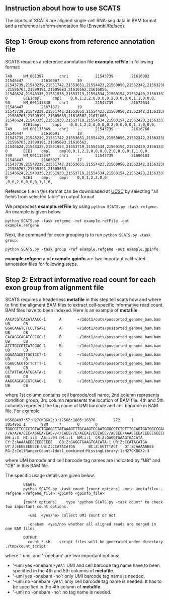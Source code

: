 ## Instruction about how to use SCATS

The inputs of SCATS are aligned single-cell RNA-seq data in BAM format and a reference isoform annotation file (Ensembl/Refseq).

## Step 1: Group exons from reference annotation file
SCATS requires a reference annotation file <strong>example.refFile</strong> in following format:
```
749     NM_001397       chr1    -       21543739        21616982        21546447        21616907        19      21543739,21548239,21551742,21553651,21554423,21560050,21562342,21563238,21564626,21571481,21573713,21582439,21584017,21585185
,21586763,21599191,21605683,21616562,21616856,  21546624,21548335,21551933,21553719,21554534,21560154,21562420,21563337,21564737,21571596,21573856,21582631,21584083,21585332,21586885,21599404,21605825,21616649,21616982,     0       ECE1cmpl     cmpl    0,0,1,2,2,0,0,0,0,2,0,0,0,0,1,1,0,0,0,
93      NM_001113348    chr1    -       21543739        21672034        21546447        21671871        19      21543739,21548239,21551742,21553651,21554423,21560050,21562342,21563238,21564626,21571481,21573713,21582439,21584017,21585185
,21586763,21599191,21605683,21616562,21671868,  21546624,21548335,21551933,21553719,21554534,21560154,21562420,21563337,21564737,21571596,21573856,21582631,21584083,21585332,21586885,21599404,21605825,21616649,21672034,     0       ECE1cmpl     cmpl    0,0,1,2,2,0,0,0,0,2,0,0,0,0,1,1,0,0,0,
749     NM_001113349    chr1    -       21543739        21616766        21546447        21616691        18      21543739,21548239,21551742,21553651,21554423,21560050,21562342,21563238,21564626,21571481,21573713,21582439,21584017,21585185
,21586763,21599191,21605683,21616562,   21546624,21548335,21551933,21553719,21554534,21560154,21562420,21563337,21564737,21571596,21573856,21582631,21584083,21585332,21586885,21599404,21605825,21616766,      0       ECE1    cmpl    cmpl0,0,1,2,2,0,0,0,0,2,0,0,0,0,1,1,0,0,
749     NM_001113347    chr1    -       21543739        21606183        21546447        21605927        17      21543739,21548239,21551742,21553651,21554423,21560050,21562342,21563238,21564626,21571481,21573713,21582439,21584017,21585185
,21586763,21599191,21605683,    21546624,21548335,21551933,21553719,21554534,21560154,21562420,21563337,21564737,21571596,21573856,21582631,21584083,21585332,21586885,21599404,21606183,       0       ECE1    cmpl    cmpl    0,0,1,2,2,0,0
,0,0,2,0,0,0,0,1,1,0,
```
Reference file in this format can be downloaded at [UCSC](https://genome.ucsc.edu/cgi-bin/hgTables?command=start) by selecting "all fields from selected table" in output format.

We preprocess <strong>example.refFile</strong> by using `python SCATS.py -task refgene`. An example is given below.
```
python SCATS.py -task refgene -ref example.refFile -out example.refgene
```
Next, the command for exon grouping is to run `python SCATS.py -task group`.
```
python SCATS.py -task group -ref example.refgene -out example.gpinfo
```
<strong>example.refgene</strong> and <strong>example.gpinfo</strong> are two important calibrated annotation files for following steps.

## Step 2: Extract informative read count for each exon group from alignment file
SCATS requires a headerless <strong>metafile</strong> in this step tell scats how and where to find the aligment BAM files to extract cell-specific informative read count. BAM files have to been indexed. Here is an example of <strong>metafile</strong>
```
AACACGTCACATAACC-1      A       ~/1dot1/outs/possorted_genome_bam.bam  UB      CB
GGACAAGTCTCCCTGA-1      A       ~/1dot1/outs/possorted_genome_bam.bam  UB      CB
CACAGGCAGATCCCGC-1      B       ~/1dot1/outs/possorted_genome_bam.bam  UB      CB
ATCTGCCGTCATCGGC-1      B       ~/1dot1/outs/possorted_genome_bam.bam  UB      CB
GGAAAGCGTTGCTCCT-1      C       ~/1dot1/outs/possorted_genome_bam.bam  UB      CB
CGAGCACGTGTTCTTT-1      C       ~/1dot1/outs/possorted_genome_bam.bam  UB      CB
CCTATTACAATGGATA-1      D       ~/1dot1/outs/possorted_genome_bam.bam  UB      CB
AAGGAGCAGCGTCAAG-1      D       ~/1dot1/outs/possorted_genome_bam.bam  UB      CB
```
where 1st column contains cell barcode/cell name, 2nd column represents condition group, 3rd column represents the location of BAM file. 4th and 5th columns represent the tag name of UMI barcode and cell barcode in BAM file. For example
```
NS500497:57:H27CKBGX2:3:12506:1885:16376        272     1       3014861 1       98M     *       0       0       TGGCGTTCCCCTGTACTGGGGCTTATAAAGTTTGCAAGTCCAATGGGCCTCTCTTTGCAGTGATGGCCGACTAGGCCATCTTTTGATACATATGCAGC      //A/A/A/EEE<A66EA/EAE//</EAEE//E/AEEAE/EEEAEE//AEEEE/AAAEEEEAEEEEE6EEEEEEEEEEEEAEE/EE6EEEEAEEAAAAA   NH:i:3  HI:i:3  AS:i:94 nM:i:1  NM:i:1  CR:Z:GAGGTGAAGTGACATA   CY:Z:AAAAAEEEEEEEEEEE   CB:Z:GAGGTGAAGTGACATA-1 UR:Z:CCATACATGA UY:Z:EEEEEEEEEE UB:Z:CCATACATGA      BC:Z:GGTTTACT   QT:Z:AAAAAEEE   RG:Z:CellRangerCount-1dot1_combined:MissingLibrary:1:H27CKBGX2:3
```
where UMI barcode and cell barcode tag names are indicated by "UB" and "CB" in this BAM file.

The specific usage details are given below.
```
        USAGE:
        python SCATS.py -task count [count options] -meta <metafile> -refgene <refgene_file> -gpinfo <gpinfo_file>

        [count options]    type 'python SCATS.py -task count' to check two important count options.
        
          -umi  <yes/no> collect UMI count or not
        
          -onebam  <yes/no> whether all aligned reads are merged in one BAM files

        OUTPUT:
          count_*.sh    script files will be generated under directory ./tmp/count_script
```
where '-umi' and '-onebam' are two important options:
* '-umi yes -onebam -yes': UMI and cell barcode tag name have to been specified in the 4th and 5th columns of <strong>metafile</strong>.
* '-umi yes -onebam -no': only UMI barcode tag name is needed.
* '-umi no -onebam -yes': only cell barcode tag name is needed. It has to be specified in the 4th column of <strong>metafile</strong>.
* '-umi no -onebam -no': no tag name is needed.
